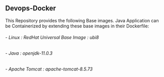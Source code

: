 ## Devops-Docker
This Repository provides the following Base images. Java Application can be Containerized by extending these base images in their Dockerfile:
  ###### - Linux : RedHat Universal Base Image : ubi8
  ###### - Java : openjdk-11.0.3
  ###### - Apache Tomcat : apache-tomcat-8.5.73
